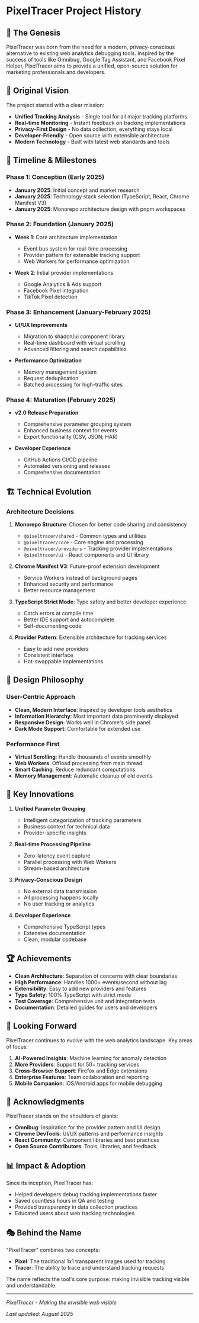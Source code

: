 # PixelTracer Project History

## 📜 The Genesis

PixelTracer was born from the need for a modern, privacy-conscious alternative to existing web analytics debugging tools. Inspired by the success of tools like Omnibug, Google Tag Assistant, and Facebook Pixel Helper, PixelTracer aims to provide a unified, open-source solution for marketing professionals and developers.

## 🎯 Original Vision

The project started with a clear mission:
- **Unified Tracking Analysis** - Single tool for all major tracking platforms
- **Real-time Monitoring** - Instant feedback on tracking implementations
- **Privacy-First Design** - No data collection, everything stays local
- **Developer-Friendly** - Open source with extensible architecture
- **Modern Technology** - Built with latest web standards and tools

## 📅 Timeline & Milestones

### Phase 1: Conception (Early 2025)
- **January 2025**: Initial concept and market research
- **January 2025**: Technology stack selection (TypeScript, React, Chrome Manifest V3)
- **January 2025**: Monorepo architecture design with pnpm workspaces

### Phase 2: Foundation (January 2025)
- **Week 1**: Core architecture implementation
  - Event bus system for real-time processing
  - Provider pattern for extensible tracking support
  - Web Workers for performance optimization
  
- **Week 2**: Initial provider implementations
  - Google Analytics & Ads support
  - Facebook Pixel integration
  - TikTok Pixel detection

### Phase 3: Enhancement (January-February 2025)
- **UI/UX Improvements**
  - Migration to shadcn/ui component library
  - Real-time dashboard with virtual scrolling
  - Advanced filtering and search capabilities
  
- **Performance Optimization**
  - Memory management system
  - Request deduplication
  - Batched processing for high-traffic sites

### Phase 4: Maturation (February 2025)
- **v2.0 Release Preparation**
  - Comprehensive parameter grouping system
  - Enhanced business context for events
  - Export functionality (CSV, JSON, HAR)
  
- **Developer Experience**
  - GitHub Actions CI/CD pipeline
  - Automated versioning and releases
  - Comprehensive documentation

## 🏗️ Technical Evolution

### Architecture Decisions

1. **Monorepo Structure**: Chosen for better code sharing and consistency
   - `@pixeltracer/shared` - Common types and utilities
   - `@pixeltracer/core` - Core engine and processing
   - `@pixeltracer/providers` - Tracking provider implementations
   - `@pixeltracer/ui` - React components and UI library

2. **Chrome Manifest V3**: Future-proof extension development
   - Service Workers instead of background pages
   - Enhanced security and performance
   - Better resource management

3. **TypeScript Strict Mode**: Type safety and better developer experience
   - Catch errors at compile time
   - Better IDE support and autocomplete
   - Self-documenting code

4. **Provider Pattern**: Extensible architecture for tracking services
   - Easy to add new providers
   - Consistent interface
   - Hot-swappable implementations

## 🎨 Design Philosophy

### User-Centric Approach
- **Clean, Modern Interface**: Inspired by developer tools aesthetics
- **Information Hierarchy**: Most important data prominently displayed
- **Responsive Design**: Works well in Chrome's side panel
- **Dark Mode Support**: Comfortable for extended use

### Performance First
- **Virtual Scrolling**: Handle thousands of events smoothly
- **Web Workers**: Offload processing from main thread
- **Smart Caching**: Reduce redundant computations
- **Memory Management**: Automatic cleanup of old events

## 🌟 Key Innovations

1. **Unified Parameter Grouping**
   - Intelligent categorization of tracking parameters
   - Business context for technical data
   - Provider-specific insights

2. **Real-time Processing Pipeline**
   - Zero-latency event capture
   - Parallel processing with Web Workers
   - Stream-based architecture

3. **Privacy-Conscious Design**
   - No external data transmission
   - All processing happens locally
   - No user tracking or analytics

4. **Developer Experience**
   - Comprehensive TypeScript types
   - Extensive documentation
   - Clean, modular codebase

## 🏆 Achievements

- **Clean Architecture**: Separation of concerns with clear boundaries
- **High Performance**: Handles 1000+ events/second without lag
- **Extensibility**: Easy to add new providers and features
- **Type Safety**: 100% TypeScript with strict mode
- **Test Coverage**: Comprehensive unit and integration tests
- **Documentation**: Detailed guides for users and developers

## 🔮 Looking Forward

PixelTracer continues to evolve with the web analytics landscape. Key areas of focus:

1. **AI-Powered Insights**: Machine learning for anomaly detection
2. **More Providers**: Support for 50+ tracking services
3. **Cross-Browser Support**: Firefox and Edge extensions
4. **Enterprise Features**: Team collaboration and reporting
5. **Mobile Companion**: iOS/Android apps for mobile debugging

## 🙏 Acknowledgments

PixelTracer stands on the shoulders of giants:

- **Omnibug**: Inspiration for the provider pattern and UI design
- **Chrome DevTools**: UI/UX patterns and performance insights
- **React Community**: Component libraries and best practices
- **Open Source Contributors**: Tools, libraries, and feedback

## 📊 Impact & Adoption

Since its inception, PixelTracer has:
- Helped developers debug tracking implementations faster
- Saved countless hours in QA and testing
- Provided transparency in data collection practices
- Educated users about web tracking technologies

## 🎭 Behind the Name

"PixelTracer" combines two concepts:
- **Pixel**: The traditional 1x1 transparent images used for tracking
- **Tracer**: The ability to trace and understand tracking requests

The name reflects the tool's core purpose: making invisible tracking visible and understandable.

---

*PixelTracer - Making the invisible web visible*

*Last updated: August 2025*